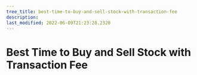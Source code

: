 ```yaml
---
tree_title: best-time-to-buy-and-sell-stock-with-transaction-fee
description: 
last_modified: 2022-06-09T21:23:28.2328
---
```


# Best Time to Buy and Sell Stock with Transaction Fee
